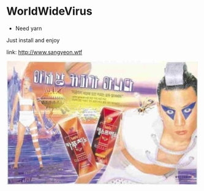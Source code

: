 # WorldWideVirus
* Need yarn


Just install and enjoy


link: http://www.sangyeon.wtf

<img src="https://github.com/AcidWater/AcidWater/blob/master/unnamed.jpg" width="500px" link="https://github.com/AcidWater">

